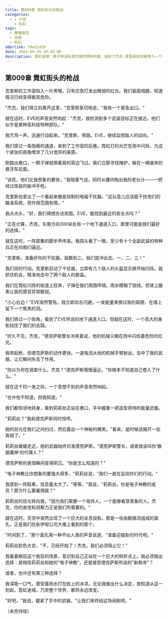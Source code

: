 ```yaml
---
title: 第009章 霓虹街头的枪战
categories:
  - - 小说
    - 科幻
tags:
  - 赛博朋克
  - 侦探
  - 科幻
abbrlink: 78ed1459
date: 2024-09-29 20:45:00
description: 霓虹迷城：电子神话私家侦探的第009章，描绘了杰克·莫里森如何被卷入一个神秘的案件中，以及他如何与神秘女子莉莉丝合作。
---
```


## 第009章 霓虹街头的枪战

克里斯的工作室陷入一片黑暗，只有应急灯发出微弱的红光。我们面面相觑，知道情况已经变得极其危险。

"杰克，我们得立刻离开这里，"克里斯急切地说，"我有一个紧急出口。"

就在这时，EVE的声音突然响起："杰克，我检测到多个武装目标正在接近。他们似乎是某种高科技特种部队。"

我咒骂一声，迅速行动起来。"克里斯，带路。EVE，继续监控敌人的动向。"

我们穿过一条隐蔽的通道，来到了工作室的后巷。霓虹灯的光芒在雨中闪烁，为这个紧张的夜晚增添了几分诡异的美感。

刚踏出巷口，一颗子弹就擦着我的耳边飞过。我们立即寻找掩护，躲在一辆废弃的悬浮车后面。

"该死，他们比我想象的要快，"我喘着气说，同时从腰间掏出我的老伙计——一把经过改装的脉冲手枪。

克里斯也拿出了一个看起来像是自制的电磁干扰器。"这玩意儿应该能干扰他们的瞄准系统，但作用范围有限。"

我点点头，"好，我们得想办法突围。EVE，能找到最近的安全点吗？"

"正在计算，杰克。东南方向300米处有一个地下通道入口，那里可能是我们最好的选择。"

就在这时，一阵密集的脚步声传来。我探头看了一眼，至少有十个全副武装的特种兵正在向我们逼近。

"克里斯，准备好你的干扰器。我数到三，我们就冲出去。一、二、三！"

我们同时行动。克里斯启动了干扰器，立即有几个敌人的头盔显示屏开始闪烁。我抓住机会，精准地击中了两个敌人的膝盖。

我们在霓虹闪烁的街道上狂奔，子弹在我们周围呼啸。雨水模糊了视线，但肾上腺素让我的感官异常敏锐。

"小心右边！"EVE突然警告。我立即向左闪避，一发能量束擦过我的肩膀，在墙上留下一个焦黑的洞。

我们转过一个街角，看到了EVE所说的地下通道入口。但就在这时，一个高大的身影挡住了我们的去路。

"好久不见，杰克，"德克萨斯警长冷笑着说，他的机械义眼在雨中闪烁着危险的红光。

我举起枪，但德克萨斯的动作更快。一道电流从他的机械手臂射出，击中了我的武器，让它瞬间失去了作用。

"你以为你在调查什么，杰克？"德克萨斯慢慢逼近，"你根本不知道自己卷入了什么。"

就在这千钧一发之际，一个意想不到的声音突然响起。

"也许他不知道，但我知道。"

我们都惊讶地转身，看到莉莉丝正站在巷口，手中握着一把造型奇特的能量武器。

"莉莉丝？"我和德克萨斯同时惊呼。

她的目光在我们之间扫过，然后露出一个神秘的微笑。"看来，是时候该揭开一些真相了。"

莉莉丝缓缓走近，她的武器始终对准德克萨斯。"德克萨斯警长，或者我该叫你'数据魔神'的代理人？"

德克萨斯的表情瞬间变得阴沉。"你是怎么知道的？"

"电子神教比你想象的要强大得多，"莉莉丝说，"我们一直在监视你们的行动。"

我感到一阵眩晕，信息量太大了。"等等，"我说，"莉莉丝，你是电子神教的成员？那为什么要雇佣我？"

莉莉丝的目光转向我，"因为我们需要一个局外人，一个能够看穿表象的人。杰克，你的直觉和洞察力正是我们所需要的。"

就在这时，天空中突然出现了一个巨大的全息投影。那是一张由数据流组成的面孔，正是我们在新伊甸公司大楼上看到的那个。

"时间到了，"那个面孔用一种不似人类的声音说道，"准备迎接新的时代吧。"

莉莉丝脸色大变，"不，已经开始了！杰克，我们必须阻止它！"

我看着眼前这个疯狂的场景，意识到自己正站在一个巨大的转折点上。我必须做出选择：是相信莉莉丝和她的"电子神教"，还是接受德克萨斯所说的"新秩序"？

或者，也许还有第三种选择？

我深吸一口气，感受着雨水打在脸上的冰凉。无论我做出什么决定，我知道从这一刻起，霓虹迷城，乃至整个世界，都将永远改变。

"好吧，"我说，握紧了手中的武器，"让我们来终结这场闹剧吧。"

（未完待续）